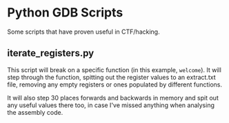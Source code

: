 # Python GDB Scripts

Some scripts that have proven useful in CTF/hacking.

## iterate_registers.py

This script will break on a specific function (in this example, `welcome`). It will step through the function, spitting out the register values to an extract.txt file, removing any empty registers or ones populated by different functions.

It will also step 30 places forwards and backwards in memory and spit out any useful values there too, in case I've missed anything when analysing the assembly code.